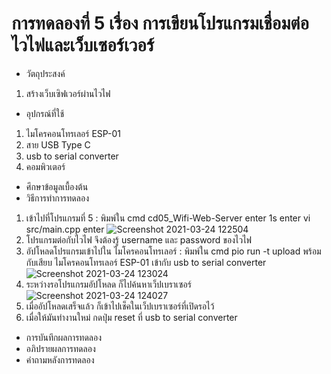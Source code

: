 # การทดลองที่ 5 เรื่อง การเขียนโปรแกรมเชื่อมต่อไวไฟและเว็บเซอร์เวอร์
* วัตถุประสงค์
 1. สร้างเว็บเซิฟเวอร์ผ่านไวไฟ
* อุปกรณ์ที่ใช้
 1. ไมโครคอนโทรเลอร์ ESP-01
 2. สาย USB Type C
 3. usb to serial converter
 4. คอมพิวเตอร์ 
* ศึกษาข้อมูลเบื้องต้น 
* วิธีการทำการทดลอง
 1. เข้าไปที่โปรแกรมที่ 5 : พิมพ์ใน cmd cd05_Wifi-Web-Server enter 1s enter vi src/main.cpp enter ![Screenshot 2021-03-24 122504](https://user-images.githubusercontent.com/80879651/112260155-0618af80-8c9c-11eb-89f4-a1a4a1fb03f8.png)
 2. โปรแกรมต่อกับไวไฟ จึงต้องรู้ username และ password ของไวไฟ
 3. อัปโหลดโปรแกรมเข้าไปใน ไมโครคอนโทรเลอร์ : พิมพ์ใน cmd pio run -t upload พร้อมกับเสียบ ไมโครคอนโทรเลอร์ ESP-01 เข้ากับ usb to serial converter ![Screenshot 2021-03-24 123024](https://user-images.githubusercontent.com/80879651/112260561-ba1a3a80-8c9c-11eb-8d6d-4ee65abed5fb.png)
 4. ระหว่างรอโปรแกรมอัปโหลด ก็ไปค้นหาเว็ปเบราเซอร์ ![Screenshot 2021-03-24 124027](https://user-images.githubusercontent.com/80879651/112261276-2184ba00-8c9e-11eb-81e0-c72be828722b.png)
 5. เมื่ออัปโหลดเสร็จแล้ว ก็เข้าไปเช็คในเว็ปเบราเซอร์ที่เปิดรอไว้
 6. เมื่อให้มันทำงานใหม่ กดปุ่ม reset ที่ usb to serial converter
* การบันทึกผลการทดลอง
* อภิปรายผลการทดลอง
* คำถามหลังการทดลอง

